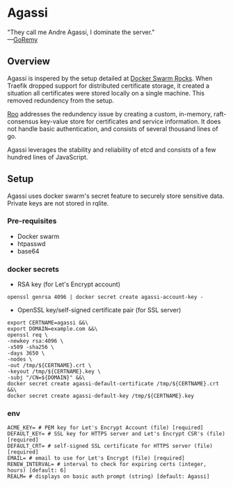 # Agassi
"They call me Andre Agassi, I dominate the server."</br>
—[GoRemy](https://www.youtube.com/watch?v=B97P0e7ejYw)

## Overview
Agassi is inspered by the setup detailed at [Docker Swarm Rocks](https://dockerswarm.rocks/). When Traefik dropped support for distributed certificate storage, it created a situation all certificates were stored locally on a single machine. This removed redundency from the setup.

[Roo](https://github.com/sfproductlabs/roo) addresses the redundency issue by creating a custom, in-memory, raft-consensus key-value store for certificates and service information. It does not handle basic authentication, and consists of several thousand lines of go.

Agassi leverages the stability and reliability of etcd and consists of a few hundred lines of JavaScript.

## Setup
Agassi uses docker swarm's secret feature to securely store sensitive data. Private keys are not stored in rqlite.

### Pre-requisites
- Docker swarm
- htpasswd
- base64

### docker secrets
- RSA key (for Let's Encrypt account)
```shell
openssl genrsa 4096 | docker secret create agassi-account-key -
```
- OpenSSL key/self-signed certificate pair (for SSL server)
```shell
export CERTNAME=agassi &&\
export DOMAIN=example.com &&\
openssl req \
-newkey rsa:4096 \
-x509 -sha256 \
-days 3650 \
-nodes \
-out /tmp/${CERTNAME}.crt \
-keyout /tmp/${CERTNAME}.key \
-subj "/CN=${DOMAIN}" &&\
docker secret create agassi-default-certificate /tmp/${CERTNAME}.crt &&\
docker secret create agassi-default-key /tmp/${CERTNAME}.key
```

### env
```shell
ACME_KEY= # PEM key for Let's Encrypt Account (file) [required]
DEFAULT_KEY= # SSL key for HTTPS server and Let's Encrypt CSR's (file) [required]
DEFAULT_CRT= # self-signed SSL certificate for HTTPS server (file) [required]
EMAIL= # email to use for Let's Encrypt (file) [required]
RENEW_INTERVAL= # interval to check for expiring certs (integer, hours) [default: 6]
REALM= # displays on basic auth prompt (string) [default: Agassi]
```
